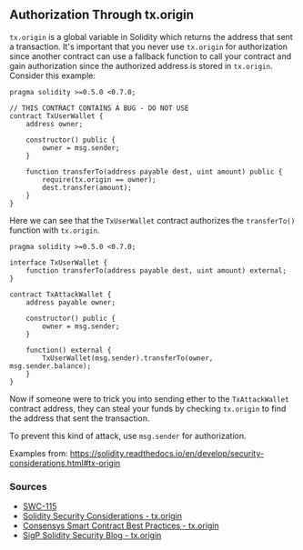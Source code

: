 ## Authorization Through tx.origin

`tx.origin` is a global variable in Solidity which returns the address that sent a transaction. It's important that you never use `tx.origin` for authorization since another contract can use a fallback function to call your contract and gain authorization since the authorized address is stored in `tx.origin`. Consider this example:

```
pragma solidity >=0.5.0 <0.7.0;

// THIS CONTRACT CONTAINS A BUG - DO NOT USE
contract TxUserWallet {
    address owner;

    constructor() public {
        owner = msg.sender;
    }

    function transferTo(address payable dest, uint amount) public {
        require(tx.origin == owner);
        dest.transfer(amount);
    }
}
```

Here we can see that the `TxUserWallet` contract authorizes the `transferTo()` function with `tx.origin`. 

```
pragma solidity >=0.5.0 <0.7.0;

interface TxUserWallet {
    function transferTo(address payable dest, uint amount) external;
}

contract TxAttackWallet {
    address payable owner;

    constructor() public {
        owner = msg.sender;
    }

    function() external {
        TxUserWallet(msg.sender).transferTo(owner, msg.sender.balance);
    }
}
```

Now if someone were to trick you into sending ether to the `TxAttackWallet` contract address, they can steal your funds by checking `tx.origin` to find the address that sent the transaction.

To prevent this kind of attack, use `msg.sender` for authorization.

Examples from: https://solidity.readthedocs.io/en/develop/security-considerations.html#tx-origin

### Sources

- [SWC-115](https://swcregistry.io/docs/SWC-115)
- [Solidity Security Considerations - tx.origin](https://solidity.readthedocs.io/en/develop/security-considerations.html#tx-origin)
- [Consensys Smart Contract Best Practices - tx.origin](https://consensys.github.io/smart-contract-best-practices/development-recommendations/solidity-specific/tx-origin/)
- [SigP Solidity Security Blog - tx.origin](https://github.com/sigp/solidity-security-blog#tx-origin)
